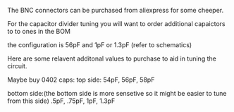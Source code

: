 The BNC connectors can be purchased from aliexpress for some cheeper.


For the capacitor divider tuning you will want to order additional capaictors to to ones in the BOM

the configuration is 56pF and 1pF or 1.3pF (refer to schematics)

Here are some relavent additonal values to purchase to aid in tuning the circuit.

Maybe buy 0402 caps:
top side: 54pF, 56pF, 58pF

bottom side:(the bottom side is more sensetive so it might be easier to tune from this side)
.5pF, .75pF, 1pF, 1.3pF